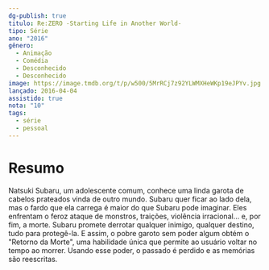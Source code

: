 ```yaml
---
dg-publish: true
titulo: Re:ZERO -Starting Life in Another World-
tipo: Série
ano: "2016"
gênero:
  - Animação
  - Comédia
  - Desconhecido
  - Desconhecido
image: https://image.tmdb.org/t/p/w500/5MrRCj7z92YLWMXHeWKp19eJPYv.jpg
lançado: 2016-04-04
assistido: true
nota: "10"
tags:
  - série
  - pessoal
---
```

# Resumo
Natsuki Subaru, um adolescente comum, conhece uma linda garota de cabelos prateados vinda de outro mundo. Subaru quer ficar ao lado dela, mas o fardo que ela carrega é maior do que Subaru pode imaginar. Eles enfrentam o feroz ataque de monstros, traições, violência irracional... e, por fim, a morte. Subaru promete derrotar qualquer inimigo, qualquer destino, tudo para protegê-la. E assim, o pobre garoto sem poder algum obtém o "Retorno da Morte", uma habilidade única que permite ao usuário voltar no tempo ao morrer. Usando esse poder, o passado é perdido e as memórias são reescritas.
